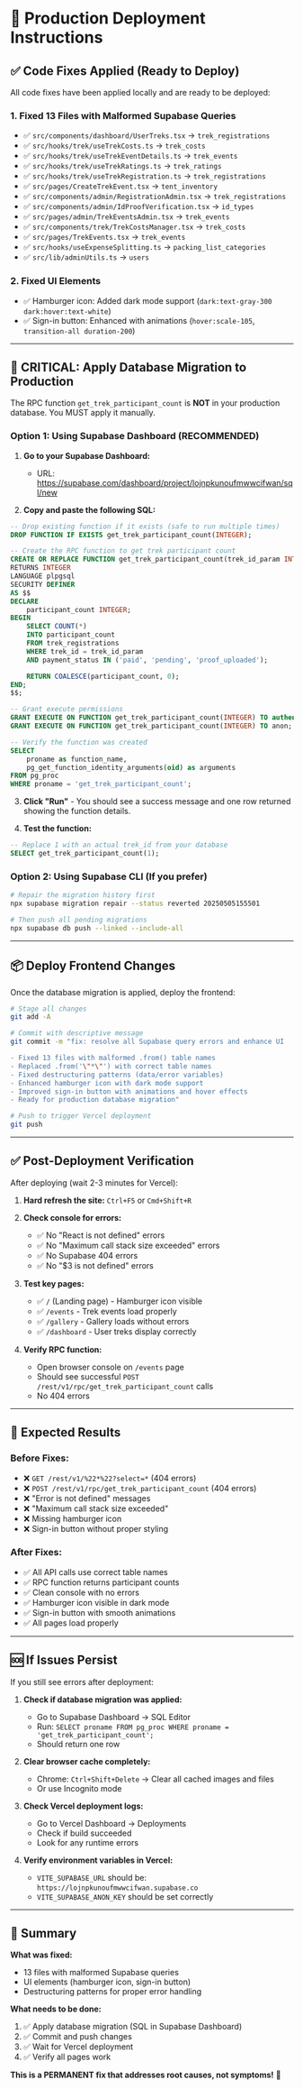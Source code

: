 # 🚀 Production Deployment Instructions

## ✅ **Code Fixes Applied (Ready to Deploy)**

All code fixes have been applied locally and are ready to be deployed:

### 1. **Fixed 13 Files with Malformed Supabase Queries**
- ✅ `src/components/dashboard/UserTreks.tsx` → `trek_registrations`
- ✅ `src/hooks/trek/useTrekCosts.ts` → `trek_costs`
- ✅ `src/hooks/trek/useTrekEventDetails.ts` → `trek_events`
- ✅ `src/hooks/trek/useTrekRatings.ts` → `trek_ratings`
- ✅ `src/hooks/trek/useTrekRegistration.ts` → `trek_registrations`
- ✅ `src/pages/CreateTrekEvent.tsx` → `tent_inventory`
- ✅ `src/components/admin/RegistrationAdmin.tsx` → `trek_registrations`
- ✅ `src/components/admin/IdProofVerification.tsx` → `id_types`
- ✅ `src/pages/admin/TrekEventsAdmin.tsx` → `trek_events`
- ✅ `src/components/trek/TrekCostsManager.tsx` → `trek_costs`
- ✅ `src/pages/TrekEvents.tsx` → `trek_events`
- ✅ `src/hooks/useExpenseSplitting.ts` → `packing_list_categories`
- ✅ `src/lib/adminUtils.ts` → `users`

### 2. **Fixed UI Elements**
- ✅ Hamburger icon: Added dark mode support (`dark:text-gray-300 dark:hover:text-white`)
- ✅ Sign-in button: Enhanced with animations (`hover:scale-105`, `transition-all duration-200`)

---

## 🔴 **CRITICAL: Apply Database Migration to Production**

The RPC function `get_trek_participant_count` is **NOT** in your production database. You MUST apply it manually.

### **Option 1: Using Supabase Dashboard (RECOMMENDED)**

1. **Go to your Supabase Dashboard:**
   - URL: https://supabase.com/dashboard/project/lojnpkunoufmwwcifwan/sql/new

2. **Copy and paste the following SQL:**

```sql
-- Drop existing function if it exists (safe to run multiple times)
DROP FUNCTION IF EXISTS get_trek_participant_count(INTEGER);

-- Create the RPC function to get trek participant count
CREATE OR REPLACE FUNCTION get_trek_participant_count(trek_id_param INTEGER)
RETURNS INTEGER
LANGUAGE plpgsql
SECURITY DEFINER
AS $$
DECLARE
    participant_count INTEGER;
BEGIN
    SELECT COUNT(*)
    INTO participant_count
    FROM trek_registrations
    WHERE trek_id = trek_id_param
    AND payment_status IN ('paid', 'pending', 'proof_uploaded');

    RETURN COALESCE(participant_count, 0);
END;
$$;

-- Grant execute permissions
GRANT EXECUTE ON FUNCTION get_trek_participant_count(INTEGER) TO authenticated;
GRANT EXECUTE ON FUNCTION get_trek_participant_count(INTEGER) TO anon;

-- Verify the function was created
SELECT 
    proname as function_name,
    pg_get_function_identity_arguments(oid) as arguments
FROM pg_proc 
WHERE proname = 'get_trek_participant_count';
```

3. **Click "Run"** - You should see a success message and one row returned showing the function details.

4. **Test the function:**
```sql
-- Replace 1 with an actual trek_id from your database
SELECT get_trek_participant_count(1);
```

### **Option 2: Using Supabase CLI (If you prefer)**

```bash
# Repair the migration history first
npx supabase migration repair --status reverted 20250505155501

# Then push all pending migrations
npx supabase db push --linked --include-all
```

---

## 📦 **Deploy Frontend Changes**

Once the database migration is applied, deploy the frontend:

```bash
# Stage all changes
git add -A

# Commit with descriptive message
git commit -m "fix: resolve all Supabase query errors and enhance UI

- Fixed 13 files with malformed .from() table names
- Replaced .from('\"*\"') with correct table names
- Fixed destructuring patterns (data/error variables)
- Enhanced hamburger icon with dark mode support
- Improved sign-in button with animations and hover effects
- Ready for production database migration"

# Push to trigger Vercel deployment
git push
```

---

## ✅ **Post-Deployment Verification**

After deploying (wait 2-3 minutes for Vercel):

1. **Hard refresh the site:** `Ctrl+F5` or `Cmd+Shift+R`

2. **Check console for errors:**
   - ✅ No "React is not defined" errors
   - ✅ No "Maximum call stack size exceeded" errors
   - ✅ No Supabase 404 errors
   - ✅ No "$3 is not defined" errors

3. **Test key pages:**
   - ✅ `/` (Landing page) - Hamburger icon visible
   - ✅ `/events` - Trek events load properly
   - ✅ `/gallery` - Gallery loads without errors
   - ✅ `/dashboard` - User treks display correctly

4. **Verify RPC function:**
   - Open browser console on `/events` page
   - Should see successful `POST /rest/v1/rpc/get_trek_participant_count` calls
   - No 404 errors

---

## 🎯 **Expected Results**

### **Before Fixes:**
- ❌ `GET /rest/v1/%22*%22?select=*` (404 errors)
- ❌ `POST /rest/v1/rpc/get_trek_participant_count` (404 errors)
- ❌ "Error is not defined" messages
- ❌ "Maximum call stack size exceeded"
- ❌ Missing hamburger icon
- ❌ Sign-in button without proper styling

### **After Fixes:**
- ✅ All API calls use correct table names
- ✅ RPC function returns participant counts
- ✅ Clean console with no errors
- ✅ Hamburger icon visible in dark mode
- ✅ Sign-in button with smooth animations
- ✅ All pages load properly

---

## 🆘 **If Issues Persist**

If you still see errors after deployment:

1. **Check if database migration was applied:**
   - Go to Supabase Dashboard → SQL Editor
   - Run: `SELECT proname FROM pg_proc WHERE proname = 'get_trek_participant_count';`
   - Should return one row

2. **Clear browser cache completely:**
   - Chrome: `Ctrl+Shift+Delete` → Clear all cached images and files
   - Or use Incognito mode

3. **Check Vercel deployment logs:**
   - Go to Vercel Dashboard → Deployments
   - Check if build succeeded
   - Look for any runtime errors

4. **Verify environment variables in Vercel:**
   - `VITE_SUPABASE_URL` should be: `https://lojnpkunoufmwwcifwan.supabase.co`
   - `VITE_SUPABASE_ANON_KEY` should be set correctly

---

## 📝 **Summary**

**What was fixed:**
- 13 files with malformed Supabase queries
- UI elements (hamburger icon, sign-in button)
- Destructuring patterns for proper error handling

**What needs to be done:**
1. ✅ Apply database migration (SQL in Supabase Dashboard)
2. ✅ Commit and push changes
3. ✅ Wait for Vercel deployment
4. ✅ Verify all pages work

**This is a PERMANENT fix that addresses root causes, not symptoms!** 🎉

